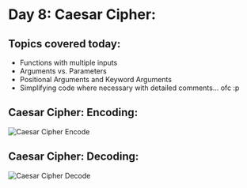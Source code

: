 # Day 8: Caesar Cipher:

## Topics covered today:
- Functions with multiple inputs
- Arguments vs. Parameters
- Positional Arguments and Keyword Arguments
- Simplifying code where necessary with detailed comments... ofc :p 

## Caesar Cipher: Encoding:
![Caesar Cipher Encode](https://github.com/Christopherdillard99/Python-100-Days-of-Code/assets/121410201/24a68668-bfd6-4e0c-a0ed-151abc8e2766)

## Caesar Cipher: Decoding:
![Caesar Cipher Decode](https://github.com/Christopherdillard99/Python-100-Days-of-Code/assets/121410201/90cc17ed-e8df-4aef-8d94-f878b9f33ab1)

